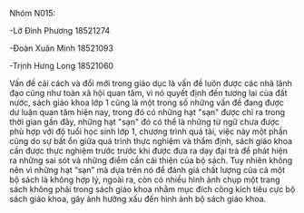 Nhóm N015:

-Lỡ Đình Phương 18521274

-Đoàn Xuân Minh 18521093

-Trịnh Hưng Long 18521060

Vấn đề cải cách và đổi mới trong giáo dục là vấn đề luôn được các nhà lãnh đạo cũng như toàn xã hội quan tâm, vì nó quyết định đến tương lai của đất nước, sách giáo khoa lớp 1 cũng là một trong số những vấn đề đang được dư luận quan tâm hiện nay, trong đó có những hạt "sạn" được chỉ ra trong thời gian gần đây, những hạt "sạn" đó có thể là những từ ngữ chưa được phù hợp với độ tuổi học sinh lớp 1, chương trình quá tải, việc này một phần cũng do sự bất ổn giữa quá trình thực nghiệm và thẩm định, sách giáo khoa cần được thực nghiệm trước trước khi được đưa ra dạy đại trà để phát hiện ra những sai sót và những điểm cần cải thiện của bộ sách. Tuy nhiên không nên vì những hạt “sạn” mà dựa trên nó để đánh giá chất lượng của cả một bộ sách là không hợp lý, ngoài ra, còn có nhiều hình ảnh chụp một trang sách không phải trong sách giáo khoa nhằm mục đích công kích tiêu cực bộ sách giáo khoa, gây ảnh hưởng xấu đến hình ảnh bộ sách giáo khoa.
